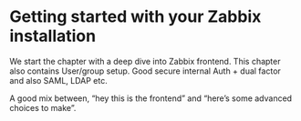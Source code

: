 # Getting started with your Zabbix installation

We start the chapter with a deep dive into Zabbix frontend. This chapter also
contains User/group setup. Good secure internal Auth + dual factor and also SAML, LDAP etc. 

A good mix between, “hey this is the frontend” and “here’s some advanced choices to make”.


